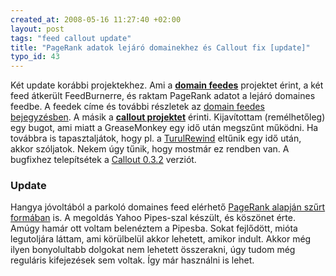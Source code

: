 ```yaml
--- 
created_at: 2008-05-16 11:27:40 +02:00
layout: post
tags: "feed callout update"
title: "PageRank adatok lejáró domainekhez és Callout fix [update]"
typo_id: 43
---
```

Két update korábbi projektekhez. Ami a [**domain feedes**][1] projektet érint, a két feed átkerült FeedBurnerre, és raktam PageRank adatot a lejáró domaines feedbe. A feedek címe és további részletek az [domain feedes bejegyzésben][1]. A másik a [**callout projektet**][2] érinti. Kijavítottam (remélhetőleg) egy bugot, ami miatt a GreaseMonkey egy idő után megszűnt működni. Ha továbbra is tapasztaljátok, hogy pl. a [TurulRewind][3] eltűnik egy idő után, akkor szóljatok. Nekem úgy tűnik, hogy mostmár ez rendben van. A bugfixhez telepítsétek a [Callout 0.3.2][4] verziót.

[1]: http://lackac.hu/2008/02/04/feed-epites-html-bol.html
[2]: http://lackac.hu/2008/03/26/rendszeruzenetek-firefoxbol-es-turulcsirip-growl.html
[3]: http://lackac.hu/2008/04/01/twittersince-greasemonkeybol-turulrewind.html
[4]: http://lackac.hu/lab/callout/callout.xpi

### Update

Hangya jóvoltából a parkoló domaines feed elérhető [PageRank alapján szűrt formában][5] is. A megoldás Yahoo Pipes-szal készült, és köszönet érte. Amúgy hamár ott voltam belenéztem a Pipesba. Sokat fejlődött, mióta legutoljára láttam, ami körülbelül akkor lehetett, amikor indult. Akkor még ilyen bonyolultabb dolgokat nem lehetett összerakni, úgy tudom még reguláris kifejezések sem voltak. Így már használni is lehet.

[5]: http://pipes.yahoo.com/hangya/parkolo
